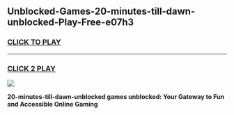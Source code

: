 
## Unblocked-Games-20-minutes-till-dawn-unblocked-Play-Free-e07h3
<h3>
<a href="https://premium76.site?title=20-minutes-till-dawn-unblocked&ref=23A">CLICK TO PLAY</a></h3>
<hr>

<h3>
<a href="https://premium76.site?title=20-minutes-till-dawn-unblocked&ref=23A">CLICK 2 PLAY</a>
  
</h3>

<a href="https://premium76.site?title=20-minutes-till-dawn-unblocked&ref=23A"><img src="https://clearcache.store/games.png"></a>


**20-minutes-till-dawn-unblocked games unblocked: Your Gateway to Fun and Accessible Online Gaming**
